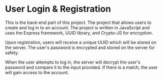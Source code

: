# User Login & Registration
This is the back-end part of this project.
The project that allows users to create and log in to an account. The project is written in JavaScript and uses the Express framework, UUID library, and Crypto-JS for encryption.

Upon registration, users will receive a unique UUID which will be stored on the server. The user's password is encrypted and stored on the server for safety.

When the user attempts to log in, the server will decrypt the user's password and compare it to the input provided. If there is a match, the user will gain access to the account.